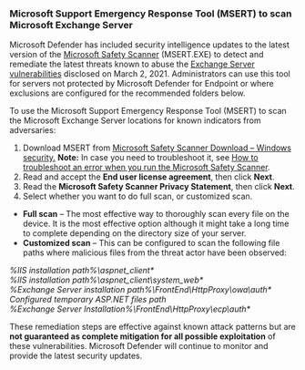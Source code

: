 ### Microsoft Support Emergency Response Tool (MSERT) to scan Microsoft Exchange Server

Microsoft Defender has included security intelligence updates to the latest version of the  [Microsoft Safety Scanner](https://docs.microsoft.com/en-us/windows/security/threat-protection/intelligence/safety-scanner-download)  (MSERT.EXE) to detect and remediate the latest threats known to abuse the  [Exchange Server vulnerabilities](https://msrc-blog.microsoft.com/2021/03/05/microsoft-exchange-server-vulnerabilities-mitigations-march-2021/)  disclosed on March 2, 2021. Administrators can use this tool for servers not protected by Microsoft Defender for Endpoint or where exclusions are configured for the recommended folders below.

To use the Microsoft Support Emergency Response Tool (MSERT) to scan the Microsoft Exchange Server locations for known indicators from adversaries:

1.  Download MSERT from [Microsoft Safety Scanner Download – Windows security.](https://docs.microsoft.com/en-us/windows/security/threat-protection/intelligence/safety-scanner-download)  **Note:**  In case you need to troubleshoot it, see [How to troubleshoot an error when you run the Microsoft Safety Scanner](https://support.microsoft.com/en-us/topic/how-to-troubleshoot-an-error-when-you-run-the-microsoft-safety-scanner-6cd5faa1-f7b4-afd2-85c7-9bed02860f1c).
2.  Read and accept the  **End user license agreement**, then click  **Next**.
3.  Read the  **Microsoft Safety Scanner Privacy Statement**, then click  **Next**.
4.  Select whether you want to do full scan, or customized scan.

-   **Full scan**  – The most effective way to thoroughly scan every file on the device. It is the most effective option although it might take a long time to complete depending on the directory size of your server.
-   **Customized scan**  – This can be configured to scan the following file paths where malicious files from the threat actor have been observed:  
  
_%IIS installation path%\aspnet_client\*_  
_%IIS installation path%\aspnet_client\system_web\*_  
_%Exchange Server installation path%\FrontEnd\HttpProxy\owa\auth\*_  
_Configured temporary ASP.NET files path_  
_%Exchange Server Installation%\FrontEnd\HttpProxy\ecp\auth\*_

These remediation steps are effective against known attack patterns but are  **not guaranteed as complete mitigation for all possible exploitation**  of these vulnerabilities. Microsoft Defender will continue to monitor and provide the latest security updates.
